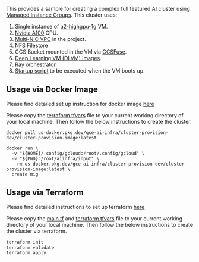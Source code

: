 This provides a sample for creating a complex full featured AI cluster using [Managed Instance
Groups](https://cloud.google.com/compute/docs/instance-groups). This cluster uses:
1. Single instance of
   [a2-highgpu-1g](https://cloud.google.com/compute/docs/accelerator-optimized-machines) VM.
1. [Nvidia A100](https://cloud.google.com/compute/docs/gpus) GPU.
1. [Multi-NIC VPC](https://cloud.google.com/vpc/docs/create-use-multiple-interfaces) in the project.
1. [NFS Filestore](https://cloud.google.com/filestore)
1. GCS Bucket mounted in the VM via [GCSFuse](https://cloud.google.com/storage/docs/gcs-fuse).
1. [Deep Learning VM (DLVM) images](https://cloud.google.com/deep-learning-vm/docs/images).
1. [Ray](https://docs.ray.io/en/master/ray-overview/index.html) orchestrator.
1. [Startup script](https://cloud.google.com/compute/docs/instances/startup-scripts)
   to be executed when the VM boots up.

## Usage via Docker Image
Please find detailed set up instruction for docker image
[here](../../../README.md#usage-via-docker-image)

Please copy the [terraform.tfvars](./terraform.tfvars) file to your current working
directory of your local machine. Then follow the below instructions to create the cluster.

```docker
docker pull us-docker.pkg.dev/gce-ai-infra/cluster-provision-dev/cluster-provision-image:latest

docker run \
  -v "${HOME}/.config/gcloud:/root/.config/gcloud" \
  -v "${PWD}:/root/aiinfra/input" \
  --rm us-docker.pkg.dev/gce-ai-infra/cluster-provision-dev/cluster-provision-image:latest \
  create mig 
```

## Usage via Terraform
Please find detailed instructions to set up terraform
[here](../../../README.md#usage-via-terraform)

Please copy the [main.tf](./main.tf) and [terraform.tfvars](./terraform.tfvars) file to your current working
directory of your local machine. Then follow the below instructions to create the cluster
via terraform.

```cmd
terraform init
terraform validate
terraform apply
```
